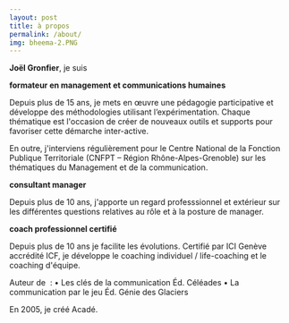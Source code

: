 ```yaml
---
layout: post
title: à propos
permalink: /about/
img: bheema-2.PNG
---
```


<b>Joël Gronfier</b>, je suis

<b>formateur en management et communications humaines</b>

Depuis plus de 15 ans, je mets en œuvre une pédagogie participative et développe des méthodologies utilisant l’expérimentation.
Chaque thématique est l'occasion de créer de nouveaux outils et supports pour favoriser cette démarche inter-active.

En outre, j'interviens régulièrement pour le Centre National de la Fonction Publique Territoriale (CNFPT – Région Rhône-Alpes-Grenoble) sur les thématiques du Management et de la communication.



<b>consultant manager</b>

Depuis plus de 10 ans, j'apporte un regard professsionnel et extérieur sur les différentes questions relatives au rôle et à la posture de manager.



<b>coach professionnel certifié</b>

Depuis plus de 10 ans je facilite les évolutions.
Certifié par ICI Genève accrédité ICF, je développe le coaching individuel / life-coaching et le coaching d'équipe.



Auteur de  :
    • Les clés de la communication Éd. Céléades 
    • La communication par le jeu Éd. Génie des Glaciers 

En 2005, je créé Acadé.
